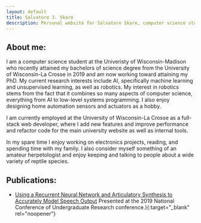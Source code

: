 ```yaml
---
layout: default
title: Salvatore J. Skare
description: Personal website for Salvatore Skare, computer science student
---
```


## About me:
I am a computer science student at the Univeristy of Wisconsin-Madison who
recently attained my bachelors of science degree from the University of
Wisconsin-La Crosse in 2019 and am now working toward attaining my PhD. My
current research interests include AI, specifically machine learning and 
unsupervised learning, as well as robotics. My interest in robotics stems from
the fact that it combines so many aspects of computer science, everything from
AI to low-level systems programming. I also enjoy designing home automation
sensors and actuators as a hobby.

I am currently employed at the University of Wisconsin-La Crosse as a full-stack
web developer, where I add new features and improve performance and refactor
code for the main university website as well as internal tools.

In my spare time I enjoy working on electronics projects, reading, and spending
time with my family. I also consider myself something of an amateur
herpetologist and enjoy keeping and talking to people about a wide variety of
reptile species.

## Publications:
* [Using a Recurrent Neural Network and Articulatory Synthesis to Accurately Model Speech Output]("http://www.ncurproceedings.org/ojs/index.php/NCUR2019/article/view/2895") Presented at the 2019 National Conference of Undergraduate Research conference.){:target="_blank" rel="noopener"}
